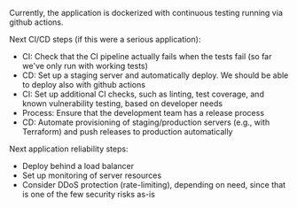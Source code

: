 Currently, the application is dockerized with continuous testing running via github actions.

Next CI/CD steps (if this were a serious application):
 * CI: Check that the CI pipeline actually fails when the tests fail (so far we've only run with working tests)
 * CD: Set up a staging server and automatically deploy. We should be able to deploy also with github actions
 * CI: Set up additional CI checks, such as linting, test coverage, and known vulnerability testing, based on developer needs
 * Process: Ensure that the development team has a release process
 * CD: Automate provisioning of staging/production servers (e.g., with Terraform) and push releases to production automatically

Next application reliability steps:
 * Deploy behind a load balancer
 * Set up monitoring of server resources
 * Consider DDoS protection (rate-limiting), depending on need, since that is one of the few security risks as-is

